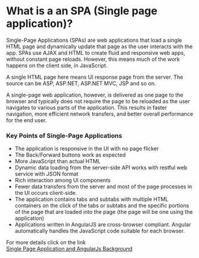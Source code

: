 <h1 class="question">What is a an SPA (Single page application)?</h1>

Single-Page Applications (SPAs) are web applications that load a single HTML page and dynamically update that page as the user interacts with the app. SPAs use AJAX and HTML to create fluid and responsive web apps, without constant page reloads. However, this means much of the work happens on the client side, in JavaScript.

A single HTML page here means UI response page from the server. The source can be ASP, ASP.NET, ASP.NET MVC, JSP and so on.

A single-page web application, however, is delivered as one page to the browser and typically does not require the page to be reloaded as the user navigates to various parts of the application. This results in faster navigation, more efficient network transfers, and better overall performance for the end user.

### Key Points of Single-Page Applications
- The application is responsive in the UI with no page flicker
- The Back/Forward buttons work as expected
- More JavaScript than actual HTML
- Dynamic data loading from the server-side API works with restful web service with JSON format
- Rich interaction among UI components
- Fewer data transfers from the server and most of the page processes in the UI occurs client-side.
- The application contains tabs and subtabs with multiple HTML containers on the click of the tabs or subtabs and the specific portions of the page that are loaded into the page (the page will be one using the application)
- Applications written in AngularJS are cross-browser compliant. Angular automatically handles the JavaScript code suitable for each browser.

For more details click on the link <br>
[Single Page Application and AngularJs Background](http://www.c-sharpcorner.com/UploadFile/dev4634/single-page-application-and-angular-js-background/)
